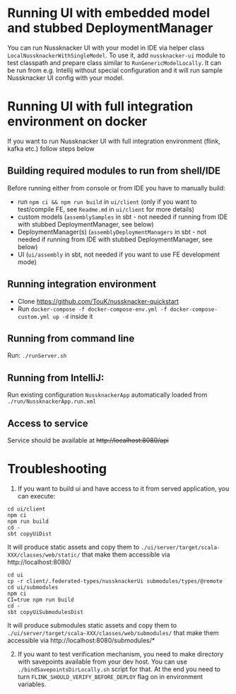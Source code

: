 # Running UI with embedded model and stubbed DeploymentManager

You can run Nussknacker UI with your model in IDE via
helper class `LocalNussknackerWithSingleModel`. To use it, add `nussknacker-ui` module to
test classpath and prepare class similar to `RunGenericModelLocally`.
It can be run from e.g. Intellij without special configuration and it will run sample
Nussknacker UI config with your model.

# Running UI with full integration environment on docker

If you want to run Nussknacker UI with full integration environment (flink, kafka etc.) follow steps below

## Building required modules to run from shell/IDE

Before running either from console or from IDE you have to manually build:
- run `npm ci && npm run build` in `ui/client` (only if you want to test/compile FE, see `Readme.md` in `ui/client` for more details)
- custom models (```assemblySamples``` in sbt - not needed if running from IDE with stubbed DeploymentManager, see below)
- DeploymentManager(s) (```assemblyDeploymentManagers``` in sbt - not needed if running from IDE with stubbed DeploymentManager, see below)
- UI (```ui/assembly``` in sbt, not needed if you want to use FE development mode)

## Running integration environment

- Clone https://github.com/TouK/nussknacker-quickstart 
- Run `docker-compose -f docker-compose-env.yml -f docker-compose-custom.yml up -d` inside it

## Running from command line

Run: `./runServer.sh`

## Running from IntelliJ:

Run existing configuration `NussknackerApp` automatically loaded from `./run/NussknackerApp.run.xml`

## Access to service
Service should be available at ~~http://localhost:8080/api~~

# Troubleshooting

1. If you want to build ui and have access to it from served application, you can execute:
```
cd ui/client
npm ci
npm run build
cd -
sbt copyUiDist
```
It will produce static assets and copy them to `./ui/server/target/scala-XXX/classes/web/static/` that make them accessible via http://localhost:8080/

```
cd ui
cp -r client/.federated-types/nussknackerUi submodules/types/@remote
cd ui/submodules
npm ci
CI=true npm run build
cd -
sbt copyUiSubmodulesDist
```
It will produce submodules static assets and copy them to `./ui/server/target/scala-XXX/classes/web/submodules/` that make them accessible via http://localhost:8080/submodules/*

2. If you want to test verification mechanism, you need to make directory with savepoints available from your dev host. You can use `./bindSavepointsDirLocally.sh` script for that.
   At the end you need to turn `FLINK_SHOULD_VERIFY_BEFORE_DEPLOY` flag on in environment variables.
